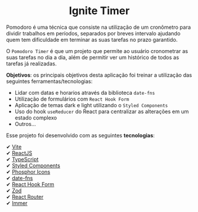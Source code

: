 <h1 align="center">
    Ignite Timer
</h1>


Pomodoro é uma técnica que consiste na utilização de um cronômetro para dividir trabalhos em períodos, separados por breves intervalo ajudando quem tem dificuldade em terminar as suas tarefas no prazo garantido.

O `Pomodoro Timer` é que um projeto que permite ao usuário cronometrar as suas tarefas no dia a dia, além de permitir ver um histórico de todos as tarefas já realizadas.



**Objetivos**: os principais objetivos desta aplicação foi treinar a utilização das seguintes ferramentas/tecnologias: 
  - Lidar com datas e horarios através da biblioteca `date-fns`
  - Utilização de formulários com `React Hook Form`
  - Aplicação de temas dark e light utilizando o `Styled Components`
  - Uso do hook `useReducer` do React para centralizar as alterações em um estado complexo
  - Outros...

Esse projeto foi desenvolvido com as seguintes **tecnologias**:

✔ [Vite](https://vitejs.dev/)
<br/>
✔ [ReactJS](https://reactjs.org/)
<br/>
✔ [TypeScript](https://www.typescriptlang.org/)
<br/>
✔ [Styled Components](https://styled-components.com/docs)
<br/>
✔ [Phosphor Icons](https://phosphoricons.com/)
<br/>
✔ [date-fns](https://date-fns.org/docs/Getting-Started)
<br/>
✔ [React Hook Form](https://react-hook-form.com/)
<br/>
✔ [Zod](https://github.com/colinhacks/zod)
<br/>
✔ [React Router](https://reactrouter.com/en/v6.3.0/getting-started/overview)
<br/>
✔ [Immer](https://github.com/immerjs/immer)
<br/>
